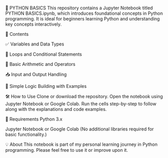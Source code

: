 📘 PYTHON BASICS
This repository contains a Jupyter Notebook titled PYTHON BASICS.ipynb, which introduces foundational concepts in Python programming. It is ideal for beginners learning Python and understanding key concepts interactively.

📂 Contents

✅ Variables and Data Types

🔁 Loops and Conditional Statements

🧮 Basic Arithmetic and Operators

📥 Input and Output Handling

🧠 Simple Logic Building with Examples


🛠️ How to Use
Clone or download the repository.
Open the notebook using Jupyter Notebook or Google Colab.
Run the cells step-by-step to follow along with the explanations and code examples.

📌 Requirements
Python 3.x

Jupyter Notebook or Google Colab
(No additional libraries required for basic functionality.)

💡 About
This notebook is part of my personal learning journey in Python programming. Please feel free to use it or improve upon it.

